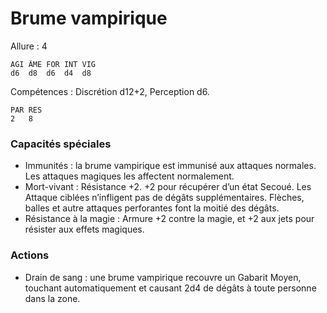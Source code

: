 # Brume vampirique

Allure : 4

	AGI	ÂME	FOR	INT	VIG
	d6	d8	d6	d4	d8

Compétences : Discrétion d12+2, Perception d6.

	PAR	RES
	2	8

### Capacités spéciales
- Immunités : la brume vampirique est immunisé aux attaques normales. Les attaques magiques les affectent normalement.
- Mort-vivant : Résistance +2. +2 pour récupérer d’un état Secoué. Les Attaque ciblées n’infligent pas de dégâts supplémentaires. Flèches, balles et autre attaques perforantes font la moitié des dégâts.
- Résistance à la magie : Armure +2 contre la magie, et +2 aux jets pour résister aux effets magiques.

### Actions
- Drain de sang : une brume vampirique recouvre un Gabarit Moyen, touchant automatiquement et causant 2d4 de dégâts à toute personne dans la zone.
